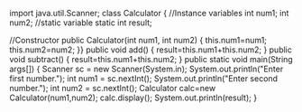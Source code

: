 import java.util.Scanner;
class Calculator
{ //Instance variables
int num1;
int num2;
//static variable
static int result;

//Constructor
public Calculator(int num1, int num2)
{
this.num1=num1;
this.num2=num2;
}}
public void add()
{
result=this.num1+this.num2;
}
public void subtract()
{
result=this.num1+this.num2;
}
public static void main(String args[])
{
Scanner sc = new Scanner(System.in);
System.out.println("Enter first number.");
int num1 = sc.nextInt();
System.out.println("Enter second number.");
int num2 = sc.nextInt();
Calculator calc=new Calculator(num1,num2);
calc.display();
System.out.println(result);
}


